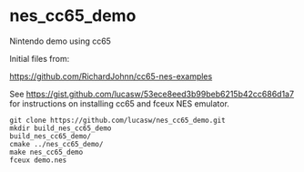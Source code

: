 # nes_cc65_demo
Nintendo demo using cc65

Initial files from:

https://github.com/RichardJohnn/cc65-nes-examples

See https://gist.github.com/lucasw/53ece8eed3b99beb6215b42cc686d1a7
for instructions on installing cc65 and fceux NES emulator.

```
git clone https://github.com/lucasw/nes_cc65_demo.git
mkdir build_nes_cc65_demo
build_nes_cc65_demo/
cmake ../nes_cc65_demo/
make nes_cc65_demo
fceux demo.nes
```
